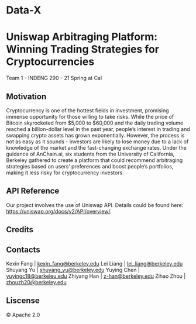 # Data-X

# Uniswap Arbitraging Platform: Winning Trading Strategies for Cryptocurrencies

Team 1 - INDENG 290 - 21 Spring at Cal

## Motivation
Cryptocurrency is one of the hottest fields in investment, promising immense opportunity for those willing to take risks. While the price of Bitcoin skyrocketed from $5,000 to $60,000 and the daily trading volume reached a billion-dollar level in the past year, people’s interest in trading and swapping crypto assets has grown exponentially. However, the process is not as easy as it sounds - investors are likely to lose money due to a lack of knowledge of the market and the fast-changing exchange rates. Under the guidance of AnChain.ai, six students from the University of California, Berkeley gathered to create a platform that could recommend arbitraging strategies based on users’ preferences and boost people’s portfolios, making it less risky for cryptocurrency investors.

## 


## API Reference
Our project involves the use of Uniswap API. Details could be found here: https://uniswap.org/docs/v2/API/overview/.

## Credits


## Contacts
Kexin Fang    |  kexin_fang@berkeley.edu
Lei Liang     |  lei_liang@berkeley.edu
Shuyang Yu    |  shuyang_yu@berkeley.edu
Yuying Chen   |  yuyingc18@berkeleu.edu
Zhiyang Han   |  z-han@berkeley.edu
Zihao Zhou    |  zhouzh20@berkeley.edu

## Liscense
© Apache 2.0
